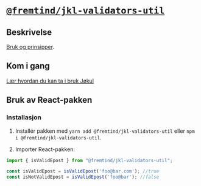 # [`@fremtind/jkl-validators-util`](https://fremtind.github.io/jokul/komponenter/utils)

## Beskrivelse

[Bruk og prinsipper](https://fremtind.github.io/jokul/validators-util/documentation/validators/).

## Kom i gang

[Lær hvordan du kan ta i bruk Jøkul](https://fremtind.github.io/jokul/developer/getting-started/)

## Bruk av React-pakken

### Installasjon

1. Installér pakken med `yarn add @fremtind/jkl-validators-util` eller `npm i @fremtind/jkl-validators-util`.

2. Importer React-pakken:

```js
import { isValidEpost } from "@fremtind/jkl-validators-util";

const isValidEpost = isValidEpost('foo@bar.com'); //true
const isNotValidEpost = isValidEpost('foo@bar'); //false

```
